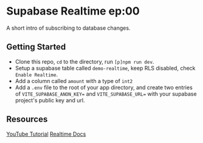 # Supabase Realtime ep:00

A short intro of subscribing to database changes.

## Getting Started

- Clone this repo, `cd` to the directory, run `[p]npm run dev`.
- Setup a supabase table called `demo-realtime`, keep RLS disabled, check `Enable Realtime`.
- Add a column called `amount` with a type of `int2`
- Add a `.env` file to the root of your app directory, and create two entries of `VITE_SUPABASE_ANON_KEY=` and `VITE_SUPABASE_URL=` with your supabase project's public key and url.

## Resources

[YouTube Tutorial](https://www.youtube.com/channel/UCO9nARQJ8G2ekcUBE4yTQMg)
[Realtime Docs](https://supabase.com/docs/reference)
